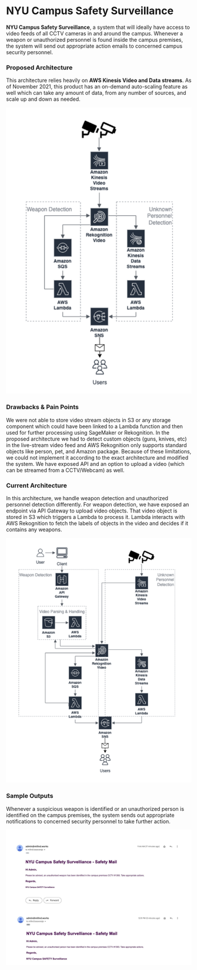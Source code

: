 # NYU Campus Safety Surveillance
 
**NYU Campus Safety Surveillance**, a system that will ideally have access to video feeds of all CCTV cameras in and around the
campus. Whenever a weapon or unauthorized personnel is found inside the campus premises, the system will send out appropriate 
action emails to concerned campus security personnel.

### Proposed Architecture
This architecture relies heavily on **AWS Kinesis Video and Data streams**. As of November 2021, this product has an on-demand 
auto-scaling feature as well which can take any amount of data, from any number of sources, and scale up and down as needed.

![Proposed Architecture](assets/ProposedArchitecture.png)

### Drawbacks & Pain Points
We were not able to store video stream objects in S3 or any storage component which could have been linked to a Lambda
function and then used for further processing using SageMaker or Rekognition. In the proposed architecture we had to detect 
custom objects (guns, knives, etc) in the live-stream video feed and AWS Rekognition only supports standard objects like person, 
pet, and Amazon package. Because of these limitations, we could not implement it according to the exact architecture and
modified the system. We have exposed API and an option to upload a video (which can be streamed from a CCTV/Webcam) as well.

### Current Architecture
In this architecture, we handle weapon detection and unauthorized personnel detection differently. For weapon detection,
we have exposed an endpoint via API Gateway to upload video objects. That video object is stored in S3 which triggers a
Lambda to process it. Lambda interacts with AWS Rekognition to fetch the labels of objects in the video and decides if it 
contains any weapons.

![Current Architecture](assets/CurrentArchitecture.png)

### Sample Outputs
Whenever a suspicious weapon is identified or an unauthorized person is identified on the campus premises, the system sends out
appropriate notifications to concerned security personnel to take further action.

![Sample Email Output](assets/EmailSampleOutput.png)

